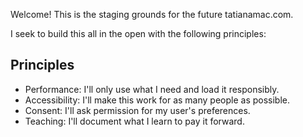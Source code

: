 Welcome! This is the staging grounds for the future tatianamac.com.

I seek to build this all in the open with the following principles:

## Principles

- Performance: I'll only use what I need and load it responsibly.
- Accessibility: I'll make this work for as many people as possible.
- Consent: I'll ask permission for my user's preferences.
- Teaching: I'll document what I learn to pay it forward.
